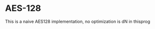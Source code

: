# AES-128                                                
This is a naive  AES128 implementation, no optimization is dN in thisprog   
